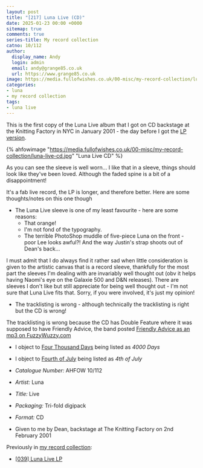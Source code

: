 ```yaml
---
layout: post
title: "[217] Luna Live (CD)"
date: 2025-01-23 00:00 +0000
sitemap: true
comments: true
series-title: My record collection
catno: 10/112
author:
  display_name: Andy
  login: admin
  email: andy@grange85.co.uk
  url: https://www.grange85.co.uk
image: https://media.fullofwishes.co.uk/00-misc/my-record-collection/luna-live-cd.jpg
categories:
- luna
- my record collection
tags:
- luna live
---
```

This is the first copy of the Luna Live album that I got on CD backstage at the Knitting Factory in NYC in January 2001 - the day before I got the [LP version](/2023/06/01/my-record-collection-039-luna-live-lp/).

{% ahfowimage "https://media.fullofwishes.co.uk/00-misc/my-record-collection/luna-live-cd.jpg" "Luna Live CD" %}

As you can see the sleeve is well worn... I like that in a sleeve, things should look like they've been loved. Although the faded spine is a bit of a disappointment!

It's a fab live record, the LP is longer, and therefore better. Here are some thoughts/notes on this one though
 - The Luna Live sleeve is one of my least favourite - here are some reasons:
   - That orange!
   - I'm not fond of the typography.
   - The terrible PhotoShop muddle of five-piece Luna on the front - poor Lee looks awful?! And the way Justin's strap shoots out of Dean's back...

I must admit that I do always find it rather sad when little consideration is given to the artistic canvas that is a record sleeve, thankfully for the most part the sleeves I'm dealing with are invariably well thought out (obv it helps having Naomi's eye on the Galaxie 500 and D&N releases). There are sleeves I don't like but still appreciate for being well thought out - I'm not sure that Luna Live fits that. Sorry, if you were involved, it's just my opinion!

 - The tracklisting is wrong - although technically the tracklisting is right but the CD is wrong!

The tracklisting is wrong because the CD has Double Feature where it was supposed to have Friendly Advice, the band posted [Friendly Advice as an mp3 on FuzzyWuzzy.com](https://web.archive.org/web/20010215012152/http://www.fuzzywuzzy.com/lunadocs/themusic/mp3.html)

 - I object to [Four Thousand Days](/database/tracks/four-thousand-days/) being listed as _4000 Days_
 - I object to [Fourth of July](/database/tracks/fourth-of-july/)  being listed as _4th of July_

 - *Catalogue Number:* AHFOW 10/112
 - *Artist:* Luna
 - *Title:* Live
 - *Packaging:* Tri-fold digipack
 - *Format:* CD
 - Given to me by Dean, backstage at The Knitting Factory on 2nd February 2001

Previously in [my record collection](/category/my-record-collection):
 - [\[039\] Luna Live LP](/2023/06/01/my-record-collection-039-luna-live-lp/)
